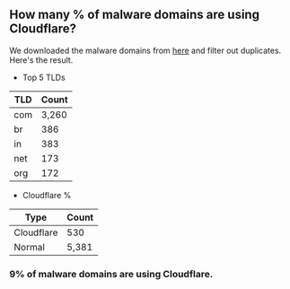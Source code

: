 ## How many % of malware domains are using Cloudflare?


We downloaded the malware domains from [here](https://urlhaus.abuse.ch) and filter out duplicates.
Here's the result.


[//]: # (start replacement)


- Top 5 TLDs

| TLD | Count |
| --- | --- |
| com | 3,260 |
| br | 386 |
| in | 383 |
| net | 173 |
| org | 172 |


- Cloudflare %

| Type | Count |
| --- | --- |
| Cloudflare | 530 |
| Normal | 5,381 |


### 9% of malware domains are using Cloudflare.